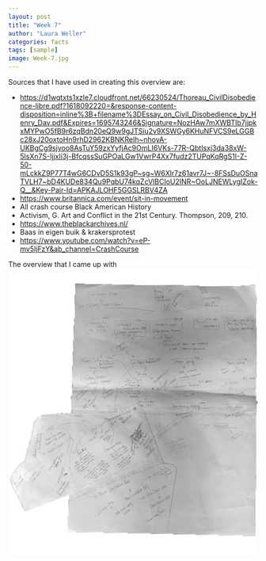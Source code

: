 ```yaml
---
layout: post
title: "Week 7"
author: "Laura Weller"
categories: facts
tags: [sample]
image: Week-7.jpg
---
```


Sources that I have used in creating this overview are:
- https://d1wqtxts1xzle7.cloudfront.net/66230524/Thoreau_CivilDisobedience-libre.pdf?1618092220=&response-content-disposition=inline%3B+filename%3DEssay_on_Civil_Disobedience_by_Henry_Dav.pdf&Expires=1695743246&Signature=NozHAw7mXWBTIb7jjpkxMYPwO5fB9r6zqBdn20eQ9w9gJTSiu2v9XSWGy6KHuNFVCS9eLGGBc28xJ20oxtoHn9rhD2962KBNKReIh~nhoyA-UKBgCg9sjyoo8AsTuY59zxYyfjAc9OmLI6VKs-77R-QbtIsxj3da38xW-5lsXn7S-IjjxIi3j-BfcqssSuGPOaLGw1VwrP4Xx7fudz2TUPqKqRgS1I-Z-50-mLckkZ9P77T4wG6CDvD5S1k93gP~sg~W6Xlr7z61avr7J~-8FSsDuOSnaTVLH7~bD4KUDe834Qu9PqbU74kqZcVlBCIoU2INR~OoLJNEWLygIZok-Q__&Key-Pair-Id=APKAJLOHF5GGSLRBV4ZA
- https://www.britannica.com/event/sit-in-movement
- All crash course Black American History
- Activism, G. Art and Conflict in the 21st Century. Thompson, 209, 210.
- https://www.theblackarchives.nl/
- Baas in eigen buik & krakersprotest
- https://www.youtube.com/watch?v=eP-mv5IjFzY&ab_channel=CrashCourse

The overview that I came up with
<img src="./assets/img/Week-7a.jpg" alt="Week-7a">

